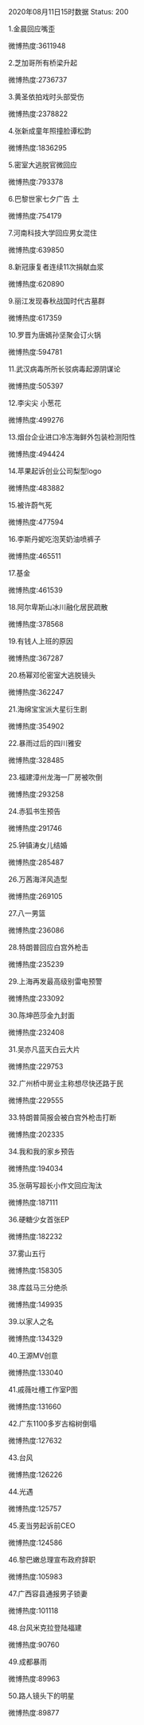 2020年08月11日15时数据
Status: 200

1.金晨回应嘴歪

微博热度:3611948

2.芝加哥所有桥梁升起

微博热度:2736737

3.黄圣依拍戏时头部受伤

微博热度:2378822

4.张新成童年照撞脸谭松韵

微博热度:1836295

5.密室大逃脱官微回应

微博热度:793378

6.巴黎世家七夕广告 土

微博热度:754179

7.河南科技大学回应男女混住

微博热度:639850

8.新冠康复者连续11次捐献血浆

微博热度:620890

9.丽江发现春秋战国时代古墓群

微博热度:617359

10.罗晋为唐嫣孙坚聚会订火锅

微博热度:594781

11.武汉病毒所所长驳病毒起源阴谋论

微博热度:505397

12.李尖尖 小葱花

微博热度:499276

13.烟台企业进口冷冻海鲜外包装检测阳性

微博热度:494424

14.苹果起诉创业公司梨型logo

微博热度:483882

15.被许蔚气死

微博热度:477594

16.李斯丹妮吃泡芙奶油喷裤子

微博热度:465511

17.基金

微博热度:461539

18.阿尔卑斯山冰川融化居民疏散

微博热度:378568

19.有钱人上班的原因

微博热度:367287

20.杨幂邓伦密室大逃脱镜头

微博热度:362247

21.海绵宝宝派大星衍生剧

微博热度:354902

22.暴雨过后的四川雅安

微博热度:328485

23.福建漳州龙海一厂房被吹倒

微博热度:293258

24.赤狐书生预告

微博热度:291746

25.钟镇涛女儿结婚

微博热度:285487

26.万茜海洋风造型

微博热度:269105

27.八一男篮

微博热度:236086

28.特朗普回应白宫外枪击

微博热度:235239

29.上海再发最高级别雷电预警

微博热度:233092

30.陈坤芭莎金九封面

微博热度:232408

31.吴亦凡蓝天白云大片

微博热度:229753

32.广州桥中房业主称想尽快还路于民

微博热度:229555

33.特朗普简报会被白宫外枪击打断

微博热度:202335

34.我和我的家乡预告

微博热度:194034

35.张萌写超长小作文回应淘汰

微博热度:187111

36.硬糖少女首张EP

微博热度:182232

37.雾山五行

微博热度:158305

38.库兹马三分绝杀

微博热度:149935

39.以家人之名

微博热度:134329

40.王源MV创意

微博热度:133040

41.戚薇吐槽工作室P图

微博热度:131660

42.广东1100多岁古榕树倒塌

微博热度:127632

43.台风

微博热度:126226

44.光遇

微博热度:125757

45.麦当劳起诉前CEO

微博热度:124586

46.黎巴嫩总理宣布政府辞职

微博热度:105983

47.广西容县通报男子锁妻

微博热度:101118

48.台风米克拉登陆福建

微博热度:90760

49.成都暴雨

微博热度:89963

50.路人镜头下的明星

微博热度:89877

